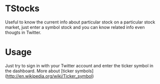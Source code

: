 TStocks
===========
Useful to know the current info about particular stock on a particular stock market, just enter a symbol stock and you can know related info even thougts in Twitter.

Usage
=====

Just try to sign in with your Twitter account and enter the ticker symbol in the dashboard.
More about [ticker symbols] (http://en.wikipedia.org/wiki/Ticker_symbol) 